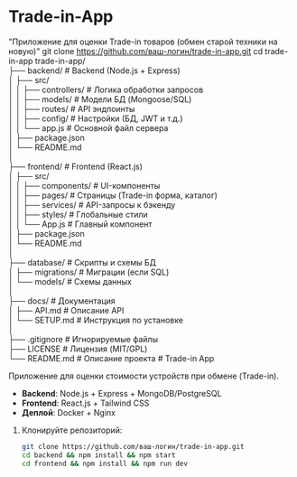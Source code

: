 # Trade-in-App
"Приложение для оценки Trade-in товаров (обмен старой техники на новую)"
git clone https://github.com/ваш-логин/trade-in-app.git
cd trade-in-app
trade-in-app/  
├── backend/                # Backend (Node.js + Express)  
│   ├── src/  
│   │   ├── controllers/    # Логика обработки запросов  
│   │   ├── models/         # Модели БД (Mongoose/SQL)  
│   │   ├── routes/         # API эндпоинты  
│   │   ├── config/         # Настройки (БД, JWT и т.д.)  
│   │   └── app.js          # Основной файл сервера  
│   ├── package.json  
│   └── README.md  
│  
├── frontend/               # Frontend (React.js)  
│   ├── src/  
│   │   ├── components/     # UI-компоненты  
│   │   ├── pages/          # Страницы (Trade-in форма, каталог)  
│   │   ├── services/       # API-запросы к бэкенду  
│   │   ├── styles/         # Глобальные стили  
│   │   └── App.js          # Главный компонент  
│   ├── package.json  
│   └── README.md  
│  
├── database/               # Скрипты и схемы БД  
│   ├── migrations/         # Миграции (если SQL)  
│   └── models/             # Схемы данных  
│  
├── docs/                   # Документация  
│   ├── API.md              # Описание API  
│   └── SETUP.md            # Инструкция по установке  
│  
├── .gitignore              # Игнорируемые файлы  
├── LICENSE                 # Лицензия (MIT/GPL)  
└── README.md               # Описание проекта  # Trade-in App  

Приложение для оценки стоимости устройств при обмене (Trade-in).  

- **Backend**: Node.js + Express + MongoDB/PostgreSQL  
- **Frontend**: React.js + Tailwind CSS  
- **Деплой**: Docker + Nginx  

1. Клонируйте репозиторий:  
   ```bash
   git clone https://github.com/ваш-логин/trade-in-app.git
   cd backend && npm install && npm start
   cd frontend && npm install && npm run dev
